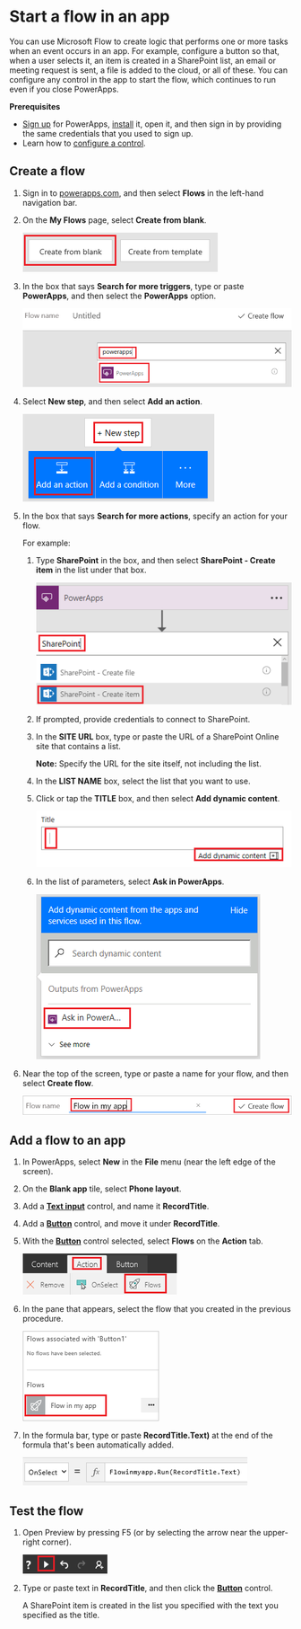 <properties
	pageTitle="Start a flow in an app | Microsoft PowerApps"
	description="Create a flow that performs one or more tasks after an event, such as a user selecting a button, occurs in an app."
	services=""
	suite="powerapps"
	documentationCenter=""
	authors="stepsic-microsoft-com"
	manager="anneta"
	editor=""/>

<tags
   ms.service="powerapps"
   ms.devlang="na"
   ms.topic="article"
   ms.tgt_pltfrm="na"
   ms.workload="na"
   ms.date="10/23/2016"
   ms.author="stepsic"/>

# Start a flow in an app #
You can use Microsoft Flow to create logic that performs one or more tasks when an event occurs in an app. For example, configure a button so that, when a user selects it, an item is created in a SharePoint list, an email or meeting request is sent, a file is added to the cloud, or all of these. You can configure any control in the app to start the flow, which continues to run even if you close PowerApps.

**Prerequisites**

- [Sign up](signup-for-powerapps.md) for PowerApps, [install](http://aka.ms/powerappsinstall) it, open it, and then sign in by providing the same credentials that you used to sign up.
- Learn how to [configure a control](add-configure-controls.md).

## Create a flow ##
1. Sign in to [powerapps.com](http://web.powerapps.com), and then select **Flows** in the left-hand navigation bar.

1. On the **My Flows** page, select **Create from blank**.

	![Option to create a flow without using a template](./media/use-logic-flows/create-from-blank.png)

1. In the box that says **Search for more triggers**, type or paste **PowerApps**, and then select the **PowerApps** option.

	![Specify the trigger that initiates the flow](./media/use-logic-flows/set-trigger.png)

1. Select **New step**, and then select **Add an action**.

	![Option to add an action](./media/use-logic-flows/add-action.png)

1. In the box that says **Search for more actions**, specify an action for your flow.

	For example:
	1. Type **SharePoint** in the box, and then select **SharePoint - Create item** in the list under that box.

		![Option to create a SharePoint item](./media/use-logic-flows/create-sharepoint-item.png)

	1. If prompted, provide credentials to connect to SharePoint.

	1. In the **SITE URL** box, type or paste the URL of a SharePoint Online site that contains a list.

		**Note:** Specify the URL for the site itself, not including the list.

	1. In the **LIST NAME** box, select the list that you want to use.

	1. Click or tap the **TITLE** box, and then select **Add dynamic content**.

		![Add Ask in PowerApps parameter to Title field](./media/use-logic-flows/ask-in-powerapps.png)

	1. In the list of parameters, select **Ask in PowerApps**.

		![Add parameter](./media/use-logic-flows/add-parameter.png)

1. Near the top of the screen, type or paste a name for your flow, and then select **Create flow**.

	![Name and save your flow](./media/use-logic-flows/name-flow.png)

## Add a flow to an app ##
1. In PowerApps, select **New** in the **File** menu (near the left edge of the screen).

1. On the **Blank app** tile, select **Phone layout**.

1. Add a **[Text input](controls/control-text-input.md)** control, and name it **RecordTitle**.

1. Add a **[Button](controls/control-button.md)** control, and move it under **RecordTitle**.

1. With the **[Button](controls/control-button.md)** control selected, select **Flows** on the **Action** tab.

	![Flows option on the Action tab](./media/use-logic-flows/action-tab.png)

1. In the pane that appears, select the flow that you created in the previous procedure.

	![Add a flow from the customization pane](./media/use-logic-flows/add-flow-from-pane.png)

1. In the formula bar, type or paste **RecordTitle.Text)** at the end of the formula that's been automatically added.

	![OnSelect property that includes the flow](./media/use-logic-flows/onselect-with-flow.png)

## Test the flow ##
1. Open Preview by pressing F5 (or by selecting the arrow near the upper-right corner).

	![OnSelect property that includes the flow](./media/use-logic-flows/open-preview.png)

1. Type or paste text in **RecordTitle**, and then click the **[Button](controls/control-button.md)** control.

	A SharePoint item is created in the list you specified with the text you specified as the title.

